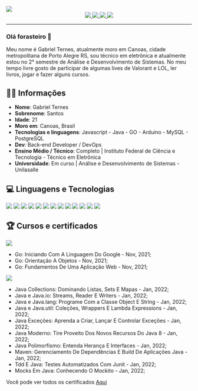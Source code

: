 <img src="http://clubedosgeeks.com.br/wp-content/uploads/2016/01/dormrm.gif" />

<div align="center">
    <a target='_blank' href="https://twitter.com/GabrielTernes2">
        <img src="https://img.shields.io/badge/Twitter-1DA1F2?style=for-the-badge&logo=twitter&logoColor=white">
    </a>
    <a target='_blank' href="https://www.linkedin.com/in/gabrielternes/">
        <img src="https://img.shields.io/badge/LinkedIn-0077B5?style=for-the-badge&logo=linkedin&logoColor=white">
    </a>
  <a target='_blank' href="https://gabrielternes.vercel.app/">
        <img src="https://img.shields.io/badge/website-000000?style=for-the-badge&logo=About.me&logoColor=white">
    </a>
    </a>
  <a target='_blank' href="https://www.hackerrank.com/santos_tgabriel">
        <img src="https://img.shields.io/badge/-Hackerrank-2EC866?style=for-the-badge&logo=HackerRank&logoColor=white">
    </a>
</div>

<hr>

### Olá forasteiro 🤠

Meu nome é Gabriel Ternes, atualmente moro em Canoas, cidade metropolitana de Porto Alegre RS, sou técnico em eletrônica e atualmente estou no 2° semestre de Análise e Desenvolvimento de Sistemas. No meu tempo livre gosto de participar de algumas lives de Valorant e LOL, ler livros, jogar e fazer alguns cursos.

## 🖖🏽 Informações

* **Nome**: Gabriel Ternes
* **Sobrenome**: Santos
* **Idade**: 21
* **Moro em**: Canoas, Brasil
* **Tecnologias e linguagens**: Javascript - Java - GO - Arduino - MySQL - PostgreSQL
* **Dev**: Back-end Developer / DevOps
* **Ensino Médio / Técnico**: Completo | Instituto Federal de Ciência e Tecnologia - Técnico em Eletrônica
* **Universidade**: Em curso | Análise e Desenvolvimento de Sistemas - Unilasalle

## 💻 Linguagens e Tecnologias
<img src="https://img.shields.io/badge/Java-ED8B00?style=for-the-badge&logo=java&logoColor=white" /> <img src="https://img.shields.io/badge/Spring-6DB33F?style=for-the-badge&logo=spring&logoColor=white" /> <img src="https://img.shields.io/badge/Go-00ADD8?style=for-the-badge&logo=go&logoColor=white" /> <img src="https://img.shields.io/badge/JavaScript-323330?style=for-the-badge&logo=javascript&logoColor=F7DF1E" /> <img src="https://img.shields.io/badge/HTML5-E34F26?style=for-the-badge&logo=html5&logoColor=white" /> <img src="https://img.shields.io/badge/CSS3-1572B6?style=for-the-badge&logo=css3&logoColor=white" /> <img src="https://img.shields.io/badge/C-00599C?style=for-the-badge&logo=c&logoColor=white" /> <img src="https://img.shields.io/badge/Arduino-00979D?style=for-the-badge&logo=Arduino&logoColor=white" /> <img src="https://img.shields.io/badge/Vercel-000000?style=for-the-badge&logo=vercel&logoColor=white" /> <img src="https://img.shields.io/badge/Heroku-430098?style=for-the-badge&logo=heroku&logoColor=white" /> <img src="https://img.shields.io/badge/MySQL-005C84?style=for-the-badge&logo=mysql&logoColor=white" /> <img src="https://img.shields.io/badge/PostgreSQL-316192?style=for-the-badge&logo=postgresql&logoColor=white" /> <img src="https://img.shields.io/badge/Angular-DD0031?style=for-the-badge&logo=angular&logoColor=white" />


## 🏆 Cursos e certificados

<img src="https://img.shields.io/badge/Go-00ADD8?style=for-the-badge&logo=go&logoColor=white" />

- Go: Iniciando Com A Linguagem Do Google - Nov, 2021;
- Go: Orientação A Objetos - Nov, 2021;
- Go: Fundamentos De Uma Aplicação Web - Nov, 2021;

<img src="https://img.shields.io/badge/Java-ED8B00?style=for-the-badge&logo=java&logoColor=white" />

- Java Collections: Dominando Listas, Sets E Mapas - Jan, 2022;
- Java e Java.io: Streams, Reader E Writers - Jan, 2022;
- Java e Java.lang: Programe Com a Classe Object E String - Jan, 2022;
- Java e Java.util: Coleções, Wrappers E Lambda Expressions - Jan, 2022;
- Java Exceções: Aprenda a Criar, Lançar E Controlar Exceções - Jan, 2022;
- Java Moderno: Tire Proveito Dos Novos Recursos Do Java 8 - Jan, 2022;
- Java Polimorfismo: Entenda Herança E Interfaces - Jan, 2022;
- Maven: Gerenciamento De Dependências E Build De Aplicações Java - Jan, 2022;
- Tdd E Java: Testes Automatizados Com Junit - Jan, 2022;
- Mocks Em Java: Conhecendo O Mockito - Jan, 2022;

Você pode ver todos os certificados [Aqui](https://cursos.alura.com.br/user/santos-tgabriel)
